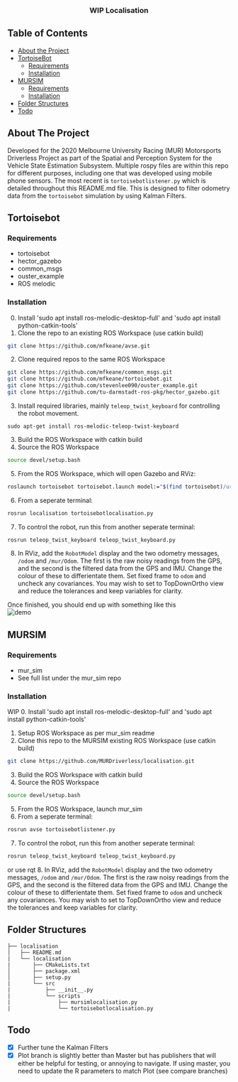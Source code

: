 
<!-- PROJECT LOGO -->
<br />
<p align="center">

  <h3 align="center"> WIP Localisation </h3>
</p>



<!-- TABLE OF CONTENTS -->
## Table of Contents

* [About the Project](#about-the-project)
* [TortoiseBot](#tortoisebot)
  * [Requirements](#requirements)
  * [Installation](#installation)
* [MURSIM](#mursim)
  * [Requirements](#requirements)
  * [Installation](#installation)
* [Folder Structures](#folder-structures)
* [Todo](#todo)


<!-- ABOUT THE PROJECT -->
## About The Project
Developed for the 2020 Melbourne University Racing (MUR) Motorsports Driverless Project as part of the Spatial and Perception System for the Vehicle State Estimation Subsystem. Multiple rospy files are within this repo for different purposes, including one that was developed using mobile phone sensors. The most recent is `tortoisebotlistener.py` which is detailed throughout this README.md file. This is designed to filter odometry data from the `tortoisebot` simulation by using Kalman Filters. 

<!-- TORTOISEBOT -->
## Tortoisebot

### Requirements

* tortoisebot
* hector_gazebo
* common_msgs
* ouster_example
* ROS melodic

### Installation
0. Install 'sudo apt install ros-melodic-desktop-full' and 'sudo apt install python-catkin-tools'
1. Clone the repo to an existing ROS Workspace (use catkin build)
```sh
git clone https://github.com/mfkeane/avse.git
```
2. Clone required repos to the same ROS Workspace
```sh
git clone https://github.com/mfkeane/common_msgs.git
git clone https://github.com/mfkeane/tortoisebot.git
git clone https://github.com/stevenlee090/ouster_example.git
git clone https://github.com/tu-darmstadt-ros-pkg/hector_gazebo.git
```
3. Install required libraries, mainly `teleop_twist_keyboard` for controlling the robot movement.
```
sudo apt-get install ros-melodic-teleop-twist-keyboard
```
3. Build the ROS Workspace with catkin build
4. Source the ROS Workspace
```sh
source devel/setup.bash
```
5. From the ROS Workspace, which will open Gazebo and RViz:
```sh
roslaunch tortoisebot tortoisebot.launch model:="$(find tortoisebot)/urdf/tortoisebot.urdf.xacrp"
```
6. From a seperate terminal:
```sh
rosrun localisation tortoisebotlocalisation.py
```
7. To control the robot, run this from another seperate terminal:
```sh
rosrun teleop_twist_keyboard teleop_twist_keyboard.py
```
8. In RViz, add the `RobotModel` display and the two odometry messages, `/odom` and `/mur/Odom`. The first is the raw noisy readings from the GPS, and the second is the filtered data from the GPS and IMU. Change the colour of these to differientate them. Set fixed frame to `odom` and uncheck any covariances. You may wish to set to TopDownOrtho view and reduce the tolerances and keep variables for clarity.

Once finished, you should end up with something like this\
![demo](assets/demo.gif)

<!-- MURSIM -->
## MURSIM

### Requirements

* mur_sim
* See full list under the mur_sim repo

### Installation
WIP
0. Install 'sudo apt install ros-melodic-desktop-full' and 'sudo apt install python-catkin-tools'
1. Setup ROS Workspace as per mur_sim readme
2. Clone this repo to the MURSIM existing ROS Workspace (use catkin build)
```sh
git clone https://github.com/MURDriverless/localisation.git
```
3. Build the ROS Workspace with catkin build
4. Source the ROS Workspace
```sh
source devel/setup.bash
```
5. From the ROS Workspace, launch mur_sim
6. From a seperate terminal:
```sh
rosrun avse tortoisebotlistener.py
```
7. To control the robot, run this from another seperate terminal:
```sh
rosrun teleop_twist_keyboard teleop_twist_keyboard.py
```
or use rqt
8. In RViz, add the `RobotModel` display and the two odometry messages, `/odom` and `/mur/Odom`. The first is the raw noisy readings from the GPS, and the second is the filtered data from the GPS and IMU. Change the colour of these to differientate them. Set fixed frame to `odom` and uncheck any covariances. You may wish to set to TopDownOrtho view and reduce the tolerances and keep variables for clarity.


## Folder Structures

```
├── localisation
│   ├── README.md
|   └── localisation
|       ├── CMakeLists.txt
│       ├── package.xml
│       ├── setup.py
|       └── src
|           ├── __init__.py
|           └── scripts
|               ├── mursimlocalisation.py
|               └── tortoisebotlocalisation.py
```

## Todo
- [x] Further tune the Kalman Filters
- [x] Plot branch is slightly better than Master but has publishers that will either be helpful for testing, or annoying to navigate. If using master, you need to update the R parameters to match Plot (see compare branches)
